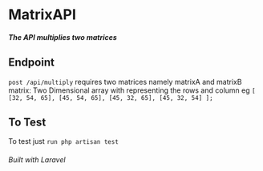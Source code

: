 # MatrixAPI
##### The API multiplies two matrices

## Endpoint
```post /api/multiply``` 
requires two matrices namely matrixA and matrixB
matrix: Two Dimensional array with representing the rows and column eg ```[
    [32, 54, 65],
    [45, 54, 65],
    [45, 32, 65],
    [45, 32, 54]
];```

## To Test
To test just
```run php artisan test```
###### Built  with Laravel
